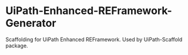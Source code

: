 # UiPath-Enhanced-REFramework-Generator
Scaffolding for UiPath Enhanced REFramework. Used by UiPath-Scaffold package.
